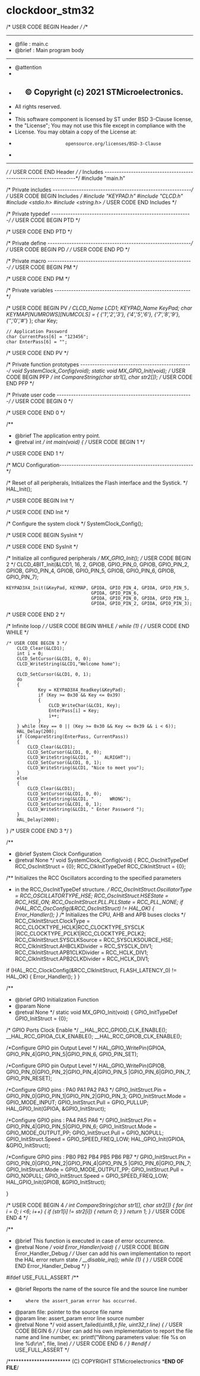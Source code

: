 # clockdoor_stm32
/* USER CODE BEGIN Header */
/**
  ******************************************************************************
  * @file           : main.c
  * @brief          : Main program body
  ******************************************************************************
  * @attention
  *
  * <h2><center>&copy; Copyright (c) 2021 STMicroelectronics.
  * All rights reserved.</center></h2>
  *
  * This software component is licensed by ST under BSD 3-Clause license,
  * the "License"; You may not use this file except in compliance with the
  * License. You may obtain a copy of the License at:
  *                        opensource.org/licenses/BSD-3-Clause
  *
  ******************************************************************************
  */
/* USER CODE END Header */
/* Includes ------------------------------------------------------------------*/
#include "main.h"


/* Private includes ----------------------------------------------------------*/
/* USER CODE BEGIN Includes */
#include "KEYPAD.h"
#include "CLCD.h"
#include <stdio.h>
#include <string.h>
/* USER CODE END Includes */

/* Private typedef -----------------------------------------------------------*/
/* USER CODE BEGIN PTD */

/* USER CODE END PTD */

/* Private define ------------------------------------------------------------*/
/* USER CODE BEGIN PD */
/* USER CODE END PD */

/* Private macro -------------------------------------------------------------*/
/* USER CODE BEGIN PM */

/* USER CODE END PM */

/* Private variables ---------------------------------------------------------*/

/* USER CODE BEGIN PV */
	CLCD_Name LCD1;
	KEYPAD_Name KeyPad;
	char KEYMAP[NUMROWS][NUMCOLS] = {
	{'1','2','3'},
	{'4','5','6'},
	{'7','8','9'},
	{'*','0','#'}
	};
	char Key;
	
	// Application Password
	char CurrentPass[6] = "123456";
	char EnterPass[6] = "";
/* USER CODE END PV */

/* Private function prototypes -----------------------------------------------*/
void SystemClock_Config(void);
static void MX_GPIO_Init(void);
/* USER CODE BEGIN PFP */
int CompareString(char str1[], char str2[]);
/* USER CODE END PFP */

/* Private user code ---------------------------------------------------------*/
/* USER CODE BEGIN 0 */

/* USER CODE END 0 */

/**
  * @brief  The application entry point.
  * @retval int
  */
int main(void)
{
  /* USER CODE BEGIN 1 */

  /* USER CODE END 1 */

  /* MCU Configuration--------------------------------------------------------*/

  /* Reset of all peripherals, Initializes the Flash interface and the Systick. */
  HAL_Init();

  /* USER CODE BEGIN Init */

  /* USER CODE END Init */

  /* Configure the system clock */
  SystemClock_Config();

  /* USER CODE BEGIN SysInit */

  /* USER CODE END SysInit */

  /* Initialize all configured peripherals */
  MX_GPIO_Init();
  /* USER CODE BEGIN 2 */
	CLCD_4BIT_Init(&LCD1, 16, 2, GPIOB, GPIO_PIN_0, GPIOB, GPIO_PIN_2,
									GPIOB, GPIO_PIN_4, GPIOB, GPIO_PIN_5,
									GPIOB, GPIO_PIN_6, GPIOB, GPIO_PIN_7);
									
	KEYPAD3X4_Init(&KeyPad, KEYMAP, GPIOA, GPIO_PIN_4, GPIOA, GPIO_PIN_5, 
                                    GPIOA, GPIO_PIN_6, 
									GPIOA, GPIO_PIN_0, GPIOA, GPIO_PIN_1,
									GPIOA, GPIO_PIN_2, GPIOA, GPIO_PIN_3);
  /* USER CODE END 2 */

  /* Infinite loop */
  /* USER CODE BEGIN WHILE */
  while (1)
  {
    /* USER CODE END WHILE */

    /* USER CODE BEGIN 3 */
		CLCD_Clear(&LCD1);
		int i = 0;
		CLCD_SetCursor(&LCD1, 0, 0);
		CLCD_WriteString(&LCD1,"Welcome home");
		
		CLCD_SetCursor(&LCD1, 0, 1);
		do 
		{
				Key = KEYPAD3X4_Readkey(&KeyPad);
				if (Key >= 0x30 && Key <= 0x39)
				{
					CLCD_WriteChar(&LCD1, Key);
					EnterPass[i] = Key;
					i++;
				}
		} while (Key == 0 || (Key >= 0x30 && Key <= 0x39 && i < 6));
		HAL_Delay(200);
		if (CompareString(EnterPass, CurrentPass))
		{
			CLCD_Clear(&LCD1);
			CLCD_SetCursor(&LCD1, 0, 0);
			CLCD_WriteString(&LCD1, "    ALRIGHT");
			CLCD_SetCursor(&LCD1, 0, 1);
			CLCD_WriteString(&LCD1, "Nice to meet you");
		}
		else
		{
			CLCD_Clear(&LCD1);
			CLCD_SetCursor(&LCD1, 0, 0);
			CLCD_WriteString(&LCD1, "      WRONG");
			CLCD_SetCursor(&LCD1, 0, 1);
			CLCD_WriteString(&LCD1, " Enter Password ");
		}
		HAL_Delay(2000);
  }
  /* USER CODE END 3 */
}

/**
  * @brief System Clock Configuration
  * @retval None
  */
void SystemClock_Config(void)
{
  RCC_OscInitTypeDef RCC_OscInitStruct = {0};
  RCC_ClkInitTypeDef RCC_ClkInitStruct = {0};

  /** Initializes the RCC Oscillators according to the specified parameters
  * in the RCC_OscInitTypeDef structure.
  */
  RCC_OscInitStruct.OscillatorType = RCC_OSCILLATORTYPE_HSE;
  RCC_OscInitStruct.HSEState = RCC_HSE_ON;
  RCC_OscInitStruct.PLL.PLLState = RCC_PLL_NONE;
  if (HAL_RCC_OscConfig(&RCC_OscInitStruct) != HAL_OK)
  {
    Error_Handler();
  }
  /** Initializes the CPU, AHB and APB buses clocks
  */
  RCC_ClkInitStruct.ClockType = RCC_CLOCKTYPE_HCLK|RCC_CLOCKTYPE_SYSCLK
                              |RCC_CLOCKTYPE_PCLK1|RCC_CLOCKTYPE_PCLK2;
  RCC_ClkInitStruct.SYSCLKSource = RCC_SYSCLKSOURCE_HSE;
  RCC_ClkInitStruct.AHBCLKDivider = RCC_SYSCLK_DIV1;
  RCC_ClkInitStruct.APB1CLKDivider = RCC_HCLK_DIV1;
  RCC_ClkInitStruct.APB2CLKDivider = RCC_HCLK_DIV1;

  if (HAL_RCC_ClockConfig(&RCC_ClkInitStruct, FLASH_LATENCY_0) != HAL_OK)
  {
    Error_Handler();
  }
}

/**
  * @brief GPIO Initialization Function
  * @param None
  * @retval None
  */
static void MX_GPIO_Init(void)
{
  GPIO_InitTypeDef GPIO_InitStruct = {0};

  /* GPIO Ports Clock Enable */
  __HAL_RCC_GPIOD_CLK_ENABLE();
  __HAL_RCC_GPIOA_CLK_ENABLE();
  __HAL_RCC_GPIOB_CLK_ENABLE();

  /*Configure GPIO pin Output Level */
  HAL_GPIO_WritePin(GPIOA, GPIO_PIN_4|GPIO_PIN_5|GPIO_PIN_6, GPIO_PIN_SET);

  /*Configure GPIO pin Output Level */
  HAL_GPIO_WritePin(GPIOB, GPIO_PIN_0|GPIO_PIN_2|GPIO_PIN_4|GPIO_PIN_5
                          |GPIO_PIN_6|GPIO_PIN_7, GPIO_PIN_RESET);

  /*Configure GPIO pins : PA0 PA1 PA2 PA3 */
  GPIO_InitStruct.Pin = GPIO_PIN_0|GPIO_PIN_1|GPIO_PIN_2|GPIO_PIN_3;
  GPIO_InitStruct.Mode = GPIO_MODE_INPUT;
  GPIO_InitStruct.Pull = GPIO_PULLUP;
  HAL_GPIO_Init(GPIOA, &GPIO_InitStruct);

  /*Configure GPIO pins : PA4 PA5 PA6 */
  GPIO_InitStruct.Pin = GPIO_PIN_4|GPIO_PIN_5|GPIO_PIN_6;
  GPIO_InitStruct.Mode = GPIO_MODE_OUTPUT_PP;
  GPIO_InitStruct.Pull = GPIO_NOPULL;
  GPIO_InitStruct.Speed = GPIO_SPEED_FREQ_LOW;
  HAL_GPIO_Init(GPIOA, &GPIO_InitStruct);

  /*Configure GPIO pins : PB0 PB2 PB4 PB5
                           PB6 PB7 */
  GPIO_InitStruct.Pin = GPIO_PIN_0|GPIO_PIN_2|GPIO_PIN_4|GPIO_PIN_5
                          |GPIO_PIN_6|GPIO_PIN_7;
  GPIO_InitStruct.Mode = GPIO_MODE_OUTPUT_PP;
  GPIO_InitStruct.Pull = GPIO_NOPULL;
  GPIO_InitStruct.Speed = GPIO_SPEED_FREQ_LOW;
  HAL_GPIO_Init(GPIOB, &GPIO_InitStruct);

}

/* USER CODE BEGIN 4 */
int CompareString(char str1[], char str2[])
{
	for (int i = 0; i <6; i++)
	{
		if (str1[i] != str2[i])
		{
			return 0;
		}
	}
	return 1;
}
/* USER CODE END 4 */

/**
  * @brief  This function is executed in case of error occurrence.
  * @retval None
  */
void Error_Handler(void)
{
  /* USER CODE BEGIN Error_Handler_Debug */
  /* User can add his own implementation to report the HAL error return state */
  __disable_irq();
  while (1)
  {
  }
  /* USER CODE END Error_Handler_Debug */
}

#ifdef  USE_FULL_ASSERT
/**
  * @brief  Reports the name of the source file and the source line number
  *         where the assert_param error has occurred.
  * @param  file: pointer to the source file name
  * @param  line: assert_param error line source number
  * @retval None
  */
void assert_failed(uint8_t *file, uint32_t line)
{
  /* USER CODE BEGIN 6 */
  /* User can add his own implementation to report the file name and line number,
     ex: printf("Wrong parameters value: file %s on line %d\r\n", file, line) */
  /* USER CODE END 6 */
}
#endif /* USE_FULL_ASSERT */

/************************ (C) COPYRIGHT STMicroelectronics *****END OF FILE****/

